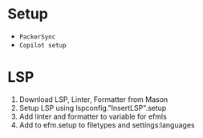 # Setup
- `PackerSync`
- `Copilot setup`
# LSP
1. Download LSP, Linter, Formatter from Mason
2. Setup LSP using lspconfig."InsertLSP".setup
3. Add linter and formatter to variable for efmls
4. Add to efm.setup to filetypes and settings:languages
